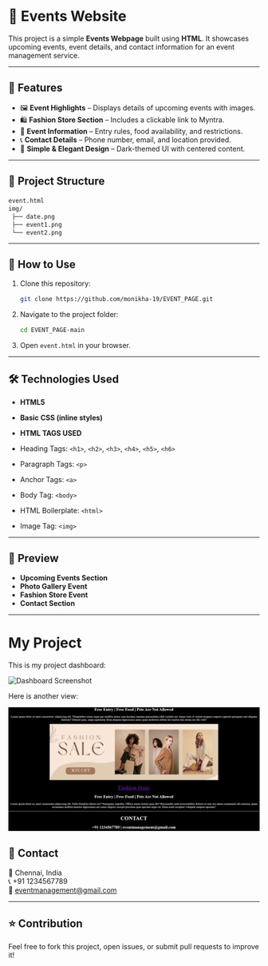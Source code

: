  # 🎉 Events Website

This project is a simple **Events Webpage** built using **HTML**. It showcases upcoming events, event details, and contact information for an event management service.  

---

## 📌 Features
- 🖼️ **Event Highlights** – Displays details of upcoming events with images.  
- 🛍️ **Fashion Store Section** – Includes a clickable link to Myntra.  
- 📅 **Event Information** – Entry rules, food availability, and restrictions.  
- 📞 **Contact Details** – Phone number, email, and location provided.  
- 🎨 **Simple & Elegant Design** – Dark-themed UI with centered content.  

---

## 📂 Project Structure
```
event.html
img/
 ├── date.png
 ├── event1.png
 └── event2.png
```

---

## 🚀 How to Use
1. Clone this repository:  
   ```bash
   git clone https://github.com/monikha-19/EVENT_PAGE.git
   ```
2. Navigate to the project folder:  
   ```bash
   cd EVENT_PAGE-main
   ```
3. Open `event.html` in your browser.

---

## 🛠️ Technologies Used
- **HTML5**
- **Basic CSS (inline styles)**

- **HTML TAGS USED**
- Heading Tags: `<h1>`, `<h2>`, `<h3>`, `<h4>`, `<h5>`, `<h6>`
- Paragraph Tags: `<p>`
- Anchor Tags: `<a>`
- Body Tag: `<body>`
- HTML Boilerplate: `<html>`
- Image Tag: `<img>`

---

## 📸 Preview
- **Upcoming Events Section**
- **Photo Gallery Event**
- **Fashion Store Event**
- **Contact Section**

---



# My Project

This is my project dashboard:

![Dashboard Screenshot](Screenshot_1(1).png)

Here is another view:

![page_2](Screenshot_2.png)


## 📧 Contact
📍 Chennai, India  
📞 +91 1234567789  
📩 eventmanagement@gmail.com  

---

## ⭐ Contribution
Feel free to fork this project, open issues, or submit pull requests to improve it!  


